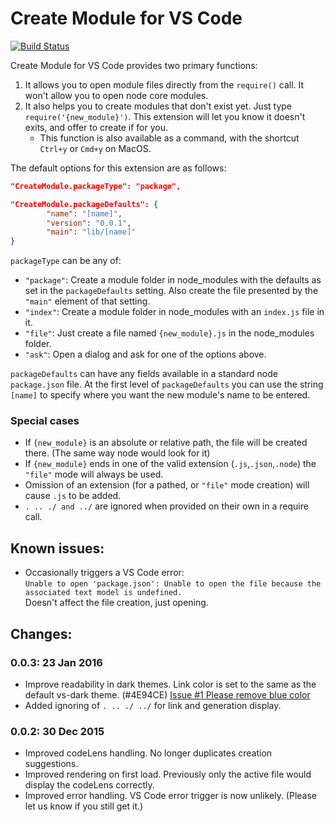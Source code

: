 # Create Module for VS Code 

[![Build Status](https://api.travis-ci.org/HookyQR/VSCodeCreateModule.svg?branch=master)](https://travis-ci.org/HookyQR/VSCodeCreateModule)

Create Module for VS Code provides two primary functions:

1. It allows you to open module files directly from the `require()` call. It won't allow you to open node core modules.
2. It also helps you to create modules that don't exist yet. Just type `require('{new_module}')`. This extension will let you know it doesn't exits, and offer to create if for you.
	- This function is also available as a command, with the shortcut `Ctrl+y` or `Cmd+y` on MacOS.

The default options for this extension are as follows:

```json
"CreateModule.packageType": "package",

"CreateModule.packageDefaults": {
		"name": "[name]",
		"version": "0.0.1",
		"main": "lib/[name]"
}
```

`packageType` can be any of: 

- `"package"`: Create a module folder in node_modules with the defaults as set in the `packageDefaults` setting. Also create the file presented by the `"main"` element of that setting.
- `"index"`: Create a module folder in node_modules with an `index.js` file in it.
- `"file"`: Just create a file named `{new_module}.js` in the node_modules folder.
- `"ask"`: Open a dialog and ask for one of the options above.

`packageDefaults` can have any fields available in a standard node `package.json` file.
At the first level of `packageDefaults` you can use the string `[name]` to specify where you want the new module's name to be entered.

### Special cases
- If `{new_module}` is an absolute or relative path, the file will be created there. (The same way node would look for it)
- If `{new_module}` ends in one of the valid extension (`.js`,`.json`,`.node`) the `"file"` mode will always be used.
- Omission of an extension (for a pathed, or `"file"` mode creation) will cause `.js` to be added.
- `. .. ./ and ../` are ignored when provided on their own in a require call.


## Known issues:
* Occasionally triggers a VS Code error: <br>
	`Unable to open 'package.json': Unable to open the file because the associated text model is undefined.`<br>
	Doesn't affect the file creation, just opening.


## Changes:
### 0.0.3: 23 Jan 2016
* Improve readability in dark themes. Link color is set to the same as the default vs-dark theme. (#4E94CE) [Issue #1 Please remove blue color](https://github.com/HookyQR/VSCodeCreateModule/issues/1)
* Added ignoring of `. .. ./ ../` for link and generation display.

### 0.0.2: 30 Dec 2015
* Improved codeLens handling. No longer duplicates creation suggestions.
* Improved rendering on first load. Previously only the active file would display the codeLens correctly.
* Improved error handling. VS Code error trigger is now unlikely. (Please let us know if you still get it.)

